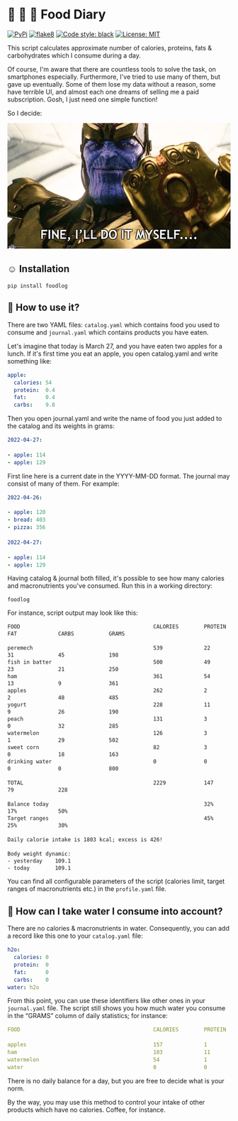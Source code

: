 # 🍞 🍏 🥩 Food Diary

[![PyPi](https://img.shields.io/pypi/v/foodlog)](https://pypi.org/project/foodlog/) [![flake8](https://github.com/vkostyanetsky/Foodlog/actions/workflows/flake8.yml/badge.svg)](https://github.com/vkostyanetsky/Foodlog/actions/workflows/flake8.yml) [![Code style: black](https://img.shields.io/badge/code%20style-black-000000.svg)](https://github.com/psf/black) [![License: MIT](https://img.shields.io/badge/License-MIT-yellow.svg)](https://opensource.org/licenses/MIT)

This script calculates approximate number of calories, proteins, fats & carbohydrates which I consume during a day. 

Of course, I'm aware that there are countless tools to solve the task, on smartphones especially. Furthermore, I've tried to use many of them, but gave up eventually. Some of them lose my data without a reason, some have terrible UI, and almost each one dreams of selling me a paid subscription. Gosh, I just need one simple function!

So I decide:

![Fine, I'll do it myself](https://github.com/vkostyanetsky/FoodDiary/raw/main/tanos.png)

## ☺ Installation

```
pip install foodlog 
```

## 🤔 How to use it? 

There are two YAML files: `catalog.yaml` which contains food you used to consume and `journal.yaml` which contains products you have eaten.

Let's imagine that today is March 27, and you have eaten two apples for a lunch. If it's first time you eat an apple, you open catalog.yaml and write something like:  

```yaml
apple: 
  calories: 54
  protein:  0.4
  fat:      0.4
  carbs:    9.8
```

Then you open journal.yaml and write the name of food you just added to the catalog and its weights in grams:

```yaml
2022-04-27:

- apple: 114
- apple: 129
```

First line here is a current date in the YYYY-MM-DD format. The journal may consist of many of them. For example:

```yaml
2022-04-26:
  
- apple: 120  
- bread: 403
- pizza: 356

2022-04-27:

- apple: 114
- apple: 129
```

Having catalog & journal both filled, it's possible to see how many calories and macronutrients you've consumed. Run this in a working directory:

```
foodlog
```

For instance, script output may look like this:

```
FOOD                                          CALORIES        PROTEIN         FAT             CARBS           GRAMS          

peremech                                      539             22              31              45              198            
fish in batter                                500             49              23              21              250            
ham                                           361             54              13              9               361            
apples                                        262             2               2               48              485            
yogurt                                        228             11              9               26              190            
peach                                         131             3               0               32              285            
watermelon                                    126             3               1               29              502            
sweet corn                                    82              3               0               18              163            
drinking water                                0               0               0               0               800            

TOTAL                                         2229            147             79              228                            

Balance today                                                 32%             17%             50%                            
Target ranges                                                 45%             25%             30%                            

Daily calorie intake is 1803 kcal; excess is 426!

Body weight dynamic:
- yesterday    109.1
- today        109.1
```

You can find all configurable parameters of the script (calories limit, target ranges of macronutrients etc.) in the `profile.yaml` file.

## 🧐 How can I take water I consume into account?

There are no calories & macronutrients in water. Consequently, you can add a record like this one to your `catalog.yaml` file:

```yaml
h2o:
  calories: 0
  protein:  0
  fat:      0
  carbs:    0
water: h2o
```

From this point, you can use these identifiers like other ones in your `journal.yaml` file. The script still shows you how much water you consume in the “GRAMS” column of daily statistics; for instance:

```yaml
FOOD                                          CALORIES        PROTEIN         FAT             CARBS           GRAMS

apples                                        157             1               1               28              290
ham                                           103             11              4               6               124
watermelon                                    54              1               0               13              217
water                                         0               0               0               0               800
```

There is no daily balance for a day, but you are free to decide what is your norm.

By the way, you may use this method to control your intake of other products which have no calories. Coffee, for instance. 